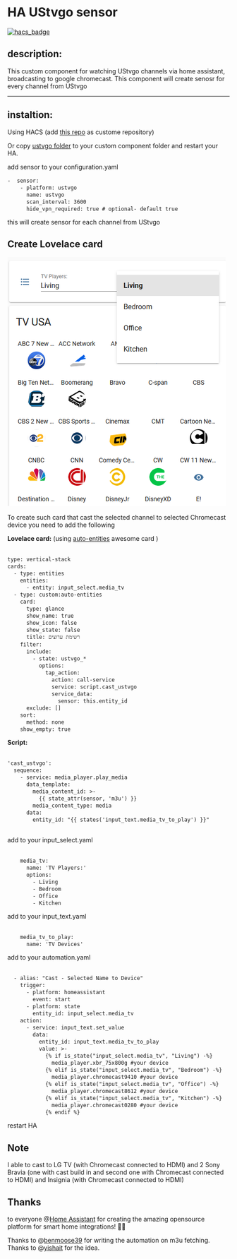 
# HA UStvgo sensor
[![hacs_badge](https://img.shields.io/badge/HACS-Custom-41BDF5.svg)](https://github.com/hacs/integration)

## description:
This custom component for watching UStvgo channels via home assistant, broadcasting to google chromecast. 
This component will create senosr for every channel from UStvgo

------------
## instaltion:
Using HACS (add [this repo](https://github.com/yohaybn/HA_ustvgo_sensor ) as custome repository) 

Or copy [ustvgo folder](https://github.com/yohaybn/HA_ustvgo_sensor/tree/main/custom-components/ustvgo ) to your custom component folder and restart your HA.  

add sensor to your configuration.yaml
<pre><code>-  sensor:
	- platform: ustvgo
	  name: ustvgo
	  scan_interval: 3600
	  hide_vpn_required: true # optional- default true
</code></pre>
this will create sensor for each channel from UStvgo
## Create Lovelace card
![enter image description here](https://github.com/vlad36N/HA_ustvgo_sensor/blob/main/images/lovelace1.png?raw=true)

To create such card that cast the selected channel to selected Chromecast device you need to add the following

**Lovelace card:** (using [auto-entities](https://github.com/thomasloven/lovelace-auto-entities) awesome card )
<pre><code>
type: vertical-stack
cards:
  - type: entities
    entities:
      - entity: input_select.media_tv
  - type: custom:auto-entities
    card:
      type: glance
      show_name: true
      show_icon: false
      show_state: false
      title: רשימת ערוצים
    filter:
      include:
        - state: ustvgo_*
          options:
            tap_action:
              action: call-service
              service: script.cast_ustvgo
              service_data:
                sensor: this.entity_id
      exclude: []
    sort:
      method: none
    show_empty: true
</code></pre>
**Script:**
<pre><code>
'cast_ustvgo':
  sequence:
    - service: media_player.play_media
      data_template:
        media_content_id: >-
          {{ state_attr(sensor, 'm3u') }}
        media_content_type: media
      data:
        entity_id: "{{ states('input_text.media_tv_to_play') }}"

</code></pre>

add to your input_select.yaml
<pre><code>
    media_tv:
      name: 'TV Players:'
      options:
        - Living
        - Bedroom
        - Office
        - Kitchen
</code></pre>

add to your input_text.yaml
<pre><code>
    media_tv_to_play:
      name: 'TV Devices'
</code></pre>

add to your automation.yaml
<pre><code>
  - alias: "Cast - Selected Name to Device"
    trigger:
      - platform: homeassistant
        event: start
      - platform: state
        entity_id: input_select.media_tv
    action:
      - service: input_text.set_value
        data:
          entity_id: input_text.media_tv_to_play
          value: >-
            {% if is_state("input_select.media_tv", "Living") -%}
              media_player.xbr_75x800g #your device
            {% elif is_state("input_select.media_tv", "Bedroom") -%} 
              media_player.chromecast9410 #your device
            {% elif is_state("input_select.media_tv", "Office") -%}
              media_player.chromecast8612 #your device
            {% elif is_state("input_select.media_tv", "Kitchen") -%}
              media_player.chromecast0280 #your device
            {% endif %}
</code></pre>

restart HA


## Note
I able to cast to LG TV (with Chromecast connected to HDMI) and 2 Sony Bravia (one with cast build in and second one with Chromecast connected to HDMI) and Insignia (with Chromecast connected to HDMI)


## Thanks

to everyone @[Home Assistant](https://www.home-assistant.io/ "Home Assistant")
 for creating the amazing opensource platform for smart home integrations! 🙏🏼 

Thanks to @[benmoose39](https://github.com/benmoose39 "benmoose39") for writing the automation on m3u fetching.
Thanks to @[yishait](https://github.com/yishait "yishait") for the idea.
